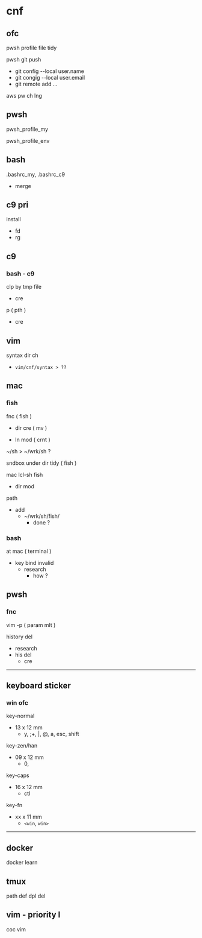 
# cnf


## ofc

pwsh profile file tidy

pwsh git push
- git config --local user.name
- git congig --local user.email
- git remote add ...


aws pw ch lng


## pwsh

pwsh_profile_my

pwsh_profile_env



## bash

.bashrc_my, .bashrc_c9
- merge


## c9 pri

install
- fd
- rg


## c9

### bash  -  c9

clp by tmp file
- cre


p ( pth )
- cre


## vim

syntax dir ch
- `vim/cnf/syntax > ??`


## mac

### fish

fnc ( fish )
- dir cre ( mv )

- ln mod ( crnt )


~/sh > ~/wrk/sh ?


sndbox under dir tidy ( fish )


mac lcl-sh fish
- dir mod


path
- add
  - ~/wrk/sh/fish/
    - done ?


### bash

at mac ( terminal )

- key bind invalid
  - research
    - how ?


## pwsh

### fnc

vim -p ( param mlt )


history del
- research
- his del
  - cre


---

## keyboard sticker

### win ofc

key-normal
- 13 x 12 mm
  - y, ;+, \|, @, a, esc, shift

key-zen/han
- 09 x 12 mm
  - 0,

key-caps
- 16 x 12 mm
  - ctl

key-fn
- xx x 11 mm
  - `<win`, `win>`


---

## docker

docker learn



## tmux

path def dpl del



## vim  -  priority l

coc vim




